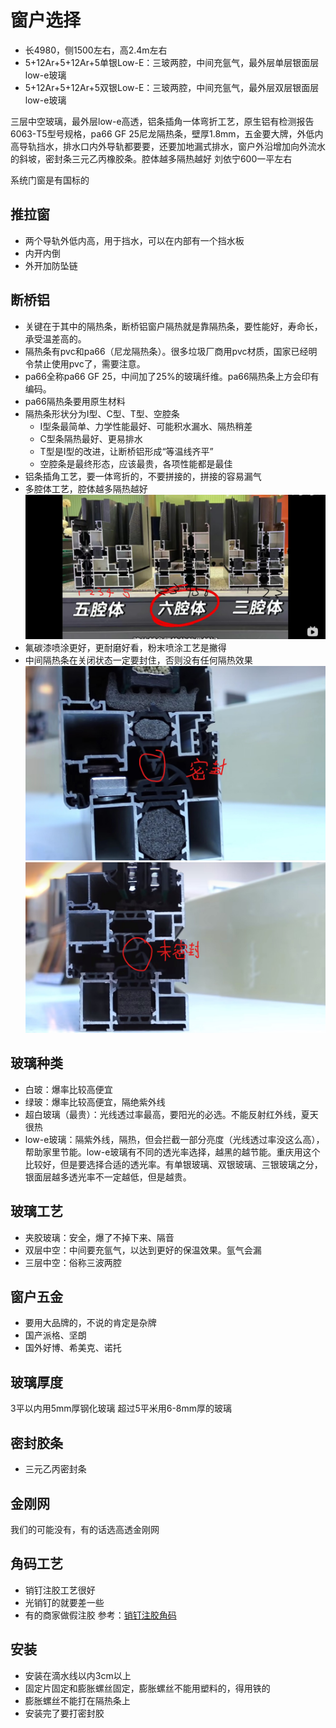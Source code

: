 # 窗户选择

* 长4980，侧1500左右，高2.4m左右
* 5+12Ar+5+12Ar+5单银Low-E：三玻两腔，中间充氩气，最外层单层银面层low-e玻璃
* 5+12Ar+5+12Ar+5双银Low-E：三玻两腔，中间充氩气，最外层双层银面层low-e玻璃

三层中空玻璃，最外层low-e高透，铝条插角一体弯折工艺，原生铝有检测报告6063-T5型号规格，pa66 GF 25尼龙隔热条，壁厚1.8mm，五金要大牌，外低内高导轨挡水，排水口内外导轨都要要，还要加地漏式排水，窗户外沿增加向外流水的斜坡，密封条三元乙丙橡胶条。腔体越多隔热越好
刘依宁600一平左右

系统门窗是有国标的

## 推拉窗

* 两个导轨外低内高，用于挡水，可以在内部有一个挡水板
* 内开内倒
* 外开加防坠链

## 断桥铝

* 关键在于其中的隔热条，断桥铝窗户隔热就是靠隔热条，要性能好，寿命长，承受温差高的。
* 隔热条有pvc和pa66（尼龙隔热条）。很多垃圾厂商用pvc材质，国家已经明令禁止使用pvc了，需要注意。
* pa66全称pa66 GF 25，中间加了25%的玻璃纤维。pa66隔热条上方会印有编码。
* pa66隔热条要用原生材料
* 隔热条形状分为I型、C型、T型、空腔条
  * I型条最简单、力学性能最好、可能积水漏水、隔热稍差
  * C型条隔热最好、更易排水
  * T型是I型的改进，让断桥铝形成“等温线齐平”
  * 空腔条是最终形态，应该最贵，各项性能都是最佳
* 铝条插角工艺，要一体弯折的，不要拼接的，拼接的容易漏气
* 多腔体工艺，腔体越多隔热越好
![](./img/%E5%A4%9A%E8%85%94%E4%BD%93.jpg)
* 氟碳漆喷涂更好，更耐磨好看，粉末喷涂工艺是撇得
* 中间隔热条在关闭状态一定要封住，否则没有任何隔热效果
![](./img/%E5%AF%86%E5%B0%81%E6%9D%A1%E5%AF%86%E5%B0%81.jpg)
![](./img/%E5%AF%86%E5%B0%81%E6%9D%A1%E6%9C%AA%E5%AF%86%E5%B0%81.jpg)

## 玻璃种类

* 白玻：爆率比较高便宜
* 绿玻：爆率比较高便宜，隔绝紫外线
* 超白玻璃（最贵）：光线透过率最高，要阳光的必选。不能反射红外线，夏天很热
* low-e玻璃：隔紫外线，隔热，但会拦截一部分亮度（光线透过率没这么高），帮助家里节能。low-e玻璃有不同的透光率选择，越黑的越节能。重庆用这个比较好，但是要选择合适的透光率。有单银玻璃、双银玻璃、三银玻璃之分，银面层越多透光率不一定越低，但是越贵。

## 玻璃工艺

* 夹胶玻璃：安全，爆了不掉下来、隔音
* 双层中空：中间要充氩气，以达到更好的保温效果。氩气会漏
* 三层中空：俗称三波两腔

## 窗户五金

* 要用大品牌的，不说的肯定是杂牌
* 国产派格、坚朗
* 国外好博、希美克、诺托

## 玻璃厚度

3平以内用5mm厚钢化玻璃
超过5平米用6-8mm厚的玻璃

## 密封胶条

* 三元乙丙密封条

## 金刚网

我们的可能没有，有的话选高透金刚网

## 角码工艺

* 销钉注胶工艺很好
* 光销钉的就要差一些
* 有的商家做假注胶
参考：[销钉注胶角码](https://zhuanlan.zhihu.com/p/581503229)

## 安装

* 安装在滴水线以内3cm以上
* 固定片固定和膨胀螺丝固定，膨胀螺丝不能用塑料的，得用铁的
* 膨胀螺丝不能打在隔热条上
* 安装完了要打密封胶